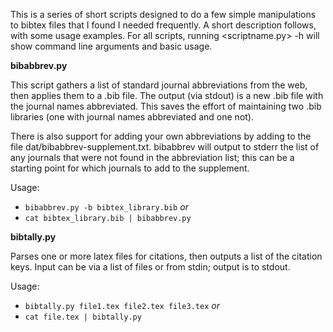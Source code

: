 This is a series of short scripts designed to do a few simple manipulations to bibtex files that I found I needed frequently. A short description follows, with some usage examples. For all scripts, running <scriptname.py> -h will show command line arguments and basic usage.

**bibabbrev.py**

This script gathers a list of standard journal abbreviations from the web, then applies them to a .bib file. The output (via stdout) is a new .bib file with the journal names abbreviated. This saves the effort of maintaining two .bib libraries (one with journal names abbreviated and one not).

There is also support for adding your own abbreviations by adding to the file dat/bibabbrev-supplement.txt. bibabbrev will output to stderr the list of any journals that were not found in the abbreviation list; this can be a starting point for which journals to add to the supplement.

Usage: 

* `bibabbrev.py -b bibtex_library.bib` *or* 
* `cat bibtex_library.bib | bibabbrev.py`

**bibtally.py**

Parses one or more latex files for citations, then outputs a list of the citation keys. Input can be via a list of files or from stdin; output is to stdout.

Usage:

* `bibtally.py file1.tex file2.tex file3.tex` *or*
* `cat file.tex | bibtally.py`
